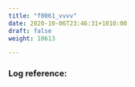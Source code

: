 ```yaml
---
title: "f0061_vvvv"
date: 2020-10-06T23:46:31+1010:00
draft: false
weight: 10613

---
```


### Log reference: <no value>

```
